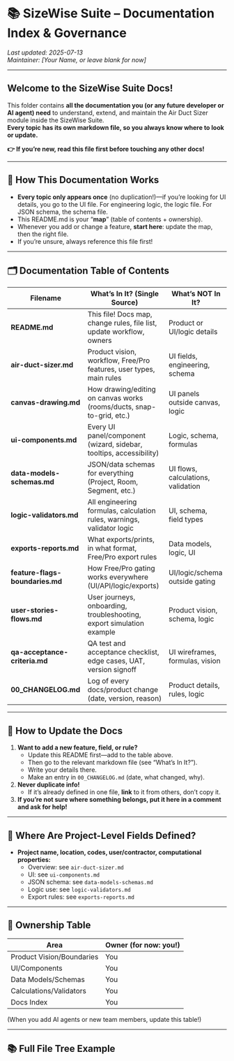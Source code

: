 # 📚 SizeWise Suite – Documentation Index & Governance

_Last updated: 2025-07-13_  
_Maintainer: [Your Name, or leave blank for now]_

---

## Welcome to the SizeWise Suite Docs!

This folder contains **all the documentation you (or any future developer or AI agent) need** to understand, extend, and maintain the Air Duct Sizer module inside the SizeWise Suite.  
**Every topic has its own markdown file, so you always know where to look or update.**

**👉 If you’re new, read this file first before touching any other docs!**

---

## 📖 How This Documentation Works

- **Every topic only appears once** (no duplication!)—if you’re looking for UI details, you go to the UI file. For engineering logic, the logic file. For JSON schema, the schema file.
- This README.md is your “**map**” (table of contents + ownership).
- Whenever you add or change a feature, **start here**: update the map, then the right file.
- If you’re unsure, always reference this file first!

---

## 🗂️ Documentation Table of Contents

| Filename                       | What’s In It? (Single Source)                                         | What’s NOT In It?                  |
|---------------------------------|-----------------------------------------------------------------------|-------------------------------------|
| **README.md**                   | This file! Docs map, change rules, file list, update workflow, owners | Product or UI/logic details         |
| **air-duct-sizer.md**           | Product vision, workflow, Free/Pro features, user types, main rules   | UI fields, engineering, schema      |
| **canvas-drawing.md**           | How drawing/editing on canvas works (rooms/ducts, snap-to-grid, etc.) | UI panels outside canvas, logic     |
| **ui-components.md**            | Every UI panel/component (wizard, sidebar, tooltips, accessibility)   | Logic, schema, formulas             |
| **data-models-schemas.md**      | JSON/data schemas for everything (Project, Room, Segment, etc.)       | UI flows, calculations, validation  |
| **logic-validators.md**         | All engineering formulas, calculation rules, warnings, validator logic| UI, schema, field types             |
| **exports-reports.md**          | What exports/prints, in what format, Free/Pro export rules            | Data models, logic, UI              |
| **feature-flags-boundaries.md** | How Free/Pro gating works everywhere (UI/API/logic/exports)           | UI/logic/schema outside gating      |
| **user-stories-flows.md**       | User journeys, onboarding, troubleshooting, export simulation example | Product vision, schema, logic       |
| **qa-acceptance-criteria.md**   | QA test and acceptance checklist, edge cases, UAT, version signoff    | UI wireframes, formulas, vision     |
| **00_CHANGELOG.md**             | Log of every docs/product change (date, version, reason)              | Product details, rules, logic       |

---

## 📝 How to Update the Docs

1. **Want to add a new feature, field, or rule?**  
   - Update this README first—add to the table above.
   - Then go to the relevant markdown file (see “What’s In It?”).
   - Write your details there.  
   - Make an entry in `00_CHANGELOG.md` (date, what changed, why).
2. **Never duplicate info!**  
   - If it’s already defined in one file, **link** to it from others, don’t copy it.
3. **If you’re not sure where something belongs, put it here in a comment and ask for help!**

---

## 📍 Where Are Project-Level Fields Defined?

- **Project name, location, codes, user/contractor, computational properties:**  
  - Overview: see `air-duct-sizer.md`
  - UI: see `ui-components.md`
  - JSON schema: see `data-models-schemas.md`
  - Logic use: see `logic-validators.md`
  - Export rules: see `exports-reports.md`

---

## 👤 Ownership Table

| Area                      | Owner (for now: you!)      |
|---------------------------|----------------------------|
| Product Vision/Boundaries | You                        |
| UI/Components             | You                        |
| Data Models/Schemas       | You                        |
| Calculations/Validators   | You                        |
| Docs Index                | You                        |

(When you add AI agents or new team members, update this table!)

---

## 📚 Full File Tree Example

